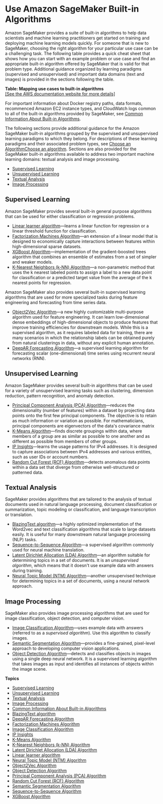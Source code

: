 # Use Amazon SageMaker Built\-in Algorithms<a name="algos"></a>

Amazon SageMaker provides a suite of built\-in algorithms to help data scientists and machine learning practitioners get started on training and deploying machine learning models quickly\. For someone that is new to SageMaker, choosing the right algorithm for your particular use case can be a challenging task\. The following table provides a quick cheat sheet that shows how you can start with an example problem or use case and find an appropriate built\-in algorithm offered by SageMaker that is valid for that problem type\. Additional guidance organized by learning paradigms \(supervised and unsupervised\) and important data domains \(text and images\) is provided in the sections following the table\.


**Table: Mapping use cases to built\-in algorithms**  
[\[See the AWS documentation website for more details\]](http://docs.aws.amazon.com/sagemaker/latest/dg/algos.html)

For important information about Docker registry paths, data formats, recommenced Amazon EC2 instance types, and CloudWatch logs common to all of the built\-in algorithms provided by SageMaker, see [Common Information About Built\-in Algorithms](common-info-all-im-models.md)\.

The following sections provide additional guidance for the Amazon SageMaker built\-in algorithms grouped by the supervised and unsupervised learning paradigms to which they belong\. For descriptions of these learning paradigms and their associated problem types, see [Choose an AlgorithmChoose an algorithm](algorithms-choose.md)\. Sections are also provided for the SageMaker built\-in algorithms available to address two important machine learning domains: textual analysis and image processing\.
+ [Supervised Learning](#algorithms-built-in-supervised-learning)
+ [Unsupervised Learning](#algorithms-built-in-unsupervised-learning)
+ [Textual Analysis](#algorithms-built-in-text-analysis)
+ [Image Processing](#algorithms-built-in-image-processing)

## Supervised Learning<a name="algorithms-built-in-supervised-learning"></a>

Amazon SageMaker provides several built\-in general purpose algorithms that can be used for either classification or regression problems\.
+ [Linear learner algorithm](linear-learner.md)—learns a linear function for regression or a linear threshold function for classification\.
+ [Factorization Machines Algorithm](fact-machines.md)—an extension of a linear model that is designed to economically capture interactions between features within high\-dimensional sparse datasets\.
+ [XGBoost Algorithm](xgboost.md)—implementation of the gradient\-boosted trees algorithm that combines an ensemble of estimates from a set of simpler and weaker models\.
+ [K\-Nearest Neighbors \(k\-NN\) Algorithm](k-nearest-neighbors.md)—a non\-parametric method that uses the k nearest labeled points to assign a label to a new data point for classification or a predicted target value from the average of the k nearest points for regression\.

Amazon SageMaker also provides several built\-in supervised learning algorithms that are used for more specialized tasks during feature engineering and forecasting from time series data\.
+ [Object2Vec Algorithm](object2vec.md)—a new highly customizable multi\-purpose algorithm used for feature engineering\. It can learn low\-dimensional dense embeddings of high\-dimensional objects to produce features that improve training efficiencies for downstream models\. While this is a supervised algorithm, as it requires labeled data for training, there are many scenarios in which the relationship labels can be obtained purely from natural clusterings in data, without any explicit human annotation\.
+ [DeepAR Forecasting Algorithm](deepar.md)—a supervised learning algorithm for forecasting scalar \(one\-dimensional\) time series using recurrent neural networks \(RNN\)\.

## Unsupervised Learning<a name="algorithms-built-in-unsupervised-learning"></a>

Amazon SageMaker provides several built\-in algorithms that can be used for a variety of unsupervised learning tasks such as clustering, dimension reduction, pattern recognition, and anomaly detection\.
+ [Principal Component Analysis \(PCA\) Algorithm](pca.md)—reduces the dimensionality \(number of features\) within a dataset by projecting data points onto the first few principal components\. The objective is to retain as much information or variation as possible\. For mathematicians, principal components are eigenvectors of the data's covariance matrix
+ [K\-Means Algorithm](k-means.md)—finds discrete groupings within data, where members of a group are as similar as possible to one another and as different as possible from members of other groups\.
+ [IP Insights](ip-insights.md)—learns the usage patterns for IPv4 addresses\. It is designed to capture associations between IPv4 addresses and various entities, such as user IDs or account numbers\.
+ [Random Cut Forest \(RCF\) Algorithm](randomcutforest.md)—detects anomalous data points within a data set that diverge from otherwise well\-structured or patterned data\.

## Textual Analysis<a name="algorithms-built-in-text-analysis"></a>

SageMaker provides algorithms that are tailored to the analysis of textual documents used in natural language processing, document classification or summarization, topic modeling or classification, and language transcription or translation\.
+ [BlazingText algorithm](blazingtext.md)—a highly optimized implementation of the Word2vec and text classification algorithms that scale to large datasets easily\. It is useful for many downstream natural language processing \(NLP\) tasks\.
+ [Sequence\-to\-Sequence Algorithm](seq-2-seq.md)—a supervised algorithm commonly used for neural machine translation\. 
+ [Latent Dirichlet Allocation \(LDA\) Algorithm](lda.md)—an algorithm suitable for determining topics in a set of documents\. It is an *unsupervised algorithm*, which means that it doesn't use example data with answers during training\.
+ [Neural Topic Model \(NTM\) Algorithm](ntm.md)—another unsupervised technique for determining topics in a set of documents, using a neural network approach\.

## Image Processing<a name="algorithms-built-in-image-processing"></a>

SageMaker also provides image processing algorithms that are used for image classification, object detection, and computer vision\.
+ [Image Classification Algorithm](image-classification.md)—uses example data with answers \(referred to as a *supervised algorithm*\)\. Use this algorithm to classify images\.
+ [Semantic Segmentation Algorithm](semantic-segmentation.md)—provides a fine\-grained, pixel\-level approach to developing computer vision applications\.
+ [Object Detection Algorithm](object-detection.md)—detects and classifies objects in images using a single deep neural network\. It is a supervised learning algorithm that takes images as input and identifies all instances of objects within the image scene\.

**Topics**
+ [Supervised Learning](#algorithms-built-in-supervised-learning)
+ [Unsupervised Learning](#algorithms-built-in-unsupervised-learning)
+ [Textual Analysis](#algorithms-built-in-text-analysis)
+ [Image Processing](#algorithms-built-in-image-processing)
+ [Common Information About Built\-in Algorithms](common-info-all-im-models.md)
+ [BlazingText algorithm](blazingtext.md)
+ [DeepAR Forecasting Algorithm](deepar.md)
+ [Factorization Machines Algorithm](fact-machines.md)
+ [Image Classification Algorithm](image-classification.md)
+ [IP Insights](ip-insights.md)
+ [K\-Means Algorithm](k-means.md)
+ [K\-Nearest Neighbors \(k\-NN\) Algorithm](k-nearest-neighbors.md)
+ [Latent Dirichlet Allocation \(LDA\) Algorithm](lda.md)
+ [Linear learner algorithm](linear-learner.md)
+ [Neural Topic Model \(NTM\) Algorithm](ntm.md)
+ [Object2Vec Algorithm](object2vec.md)
+ [Object Detection Algorithm](object-detection.md)
+ [Principal Component Analysis \(PCA\) Algorithm](pca.md)
+ [Random Cut Forest \(RCF\) Algorithm](randomcutforest.md)
+ [Semantic Segmentation Algorithm](semantic-segmentation.md)
+ [Sequence\-to\-Sequence Algorithm](seq-2-seq.md)
+ [XGBoost Algorithm](xgboost.md)